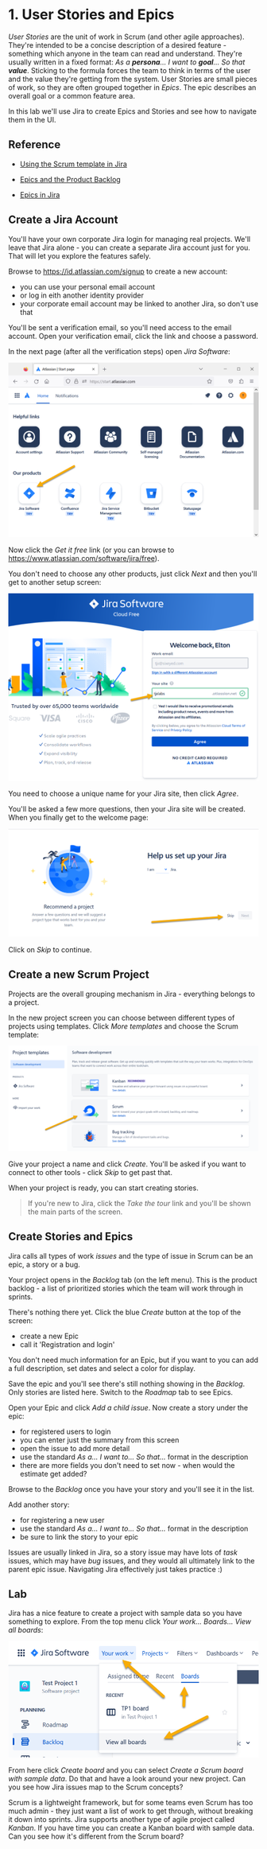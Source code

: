 # 1. User Stories and Epics

_User Stories_ are the unit of work in Scrum (and other agile approaches). They're intended to be a concise description of a desired feature - something which anyone in the team can read and understand. They're usually written in a fixed format: _As a **persona**... I want to **goal**... So that **value**_. Sticking to the formula forces the team to think  in terms of the user and the value they're getting from the system. User Stories are small pieces of work, so they are often grouped together in _Epics_. The epic describes an overall goal or a common feature area.

In this lab we'll use Jira to create Epics and Stories and see how to navigate them in the UI.

## Reference

- [Using the Scrum template in Jira](https://www.atlassian.com/software/jira/templates/scrum)

- [Epics and the Product Backlog](https://www.scrum.org/resources/blog/what-are-epics-and-features)

- [Epics in Jira](https://www.atlassian.com/agile/project-management/epics)


## Create a Jira Account

You'll have your own corporate Jira login for managing real projects. We'll leave that Jira alone - you can create a separate Jira account just for you. That will let you explore the features safely.

Browse to https://id.atlassian.com/signup to create a new account:

- you can use your personal email account
- or log in eith another identity provider
- your corporate email account may be linked to another Jira, so don't use that

You'll be sent a verification email, so you'll need access to the email account. Open your verification email, click the link and choose a password.

In the next page (after all the verification steps) open _Jira Software_:

![](/img/epics-stories/add-jira.png)

Now click the _Get it free_ link (or you can browse to https://www.atlassian.com/software/jira/free).

You don't need to choose any other products, just click _Next_ and then you'll get to another setup screen:

![](/img/epics-stories/create-site.png)

You need to choose a unique name for your Jira site, then click _Agree_.

You'll be asked a few more questions, then your Jira site will be created. When you finally get to the welcome page:

![](/img/epics-stories/skip-setup.png)

Click on _Skip_ to continue.

## Create a new Scrum Project

Projects are the overall grouping mechanism in Jira - everything belongs to a project. 

In the new project screen you can choose between different types of projects using templates. Click _More templates_ and choose the Scrum template:

![](/img/epics-stories/scrum-template.png)

Give your project a name and click _Create_. You'll be asked if you want to connect to other tools - click _Skip_ to get past that.

When your project is ready, you can start creating stories.

> If you're new to Jira, click the _Take the tour_ link and you'll be shown the main parts of the screen.

## Create Stories and Epics

Jira calls all types of work _issues_ and the type of issue in Scrum can be an epic, a story or a bug.

Your project opens in the _Backlog_ tab (on the left menu). This is the product backlog - a list of prioritized stories which the team will work through in sprints.

There's nothing there yet. Click the blue _Create_ button at the top of the screen:

- create a new Epic
- call it 'Registration and login'

You don't need much information for an Epic, but if you want to you can add a full description, set dates and select a color for display.

Save the epic and you'll see there's still nothing showing in the _Backlog_. Only stories are listed here. Switch to the _Roadmap_ tab to see Epics.

Open your Epic and click _Add a child issue_. Now create a story under the epic:

 - for registered users to login
 - you can enter just the summary from this screen
 - open the issue to add more detail
 - use the standard _As a... I want to... So that..._ format in the description
 - there are more fields you don't need to set now - when would the estimate get added?

Browse to the _Backlog_ once you have your story and you'll see it in the list.

Add another story:

- for registering a new user
- use the standard _As a... I want to... So that..._ format in the description
- be sure to link the story to your epic

Issues are usually linked in Jira, so a story issue may have lots of _task_ issues, which may have _bug_ issues, and they would all ultimately link to the parent epic issue. Navigating Jira effectively just takes practice :)

## Lab

Jira has a nice feature to create a project with sample data so you have something to explore. From the top menu click _Your work... Boards... View all boards_:

![](/img/epics-stories/all-boards.png)
 
From here click _Create board_ and you can select _Create a Scrum board with sample data_. Do that and have a look around your new project. Can you see how Jira issues map to the Scrum concepts?

Scrum is a lightweight framework, but for some teams even Scrum has too much admin - they just want a list of work to get through, without breaking it down into sprints. Jira supports another type of agile project called _Kanban_. If you have time you can create a Kanban board with sample data. Can you see how it's different from the Scrum board?
